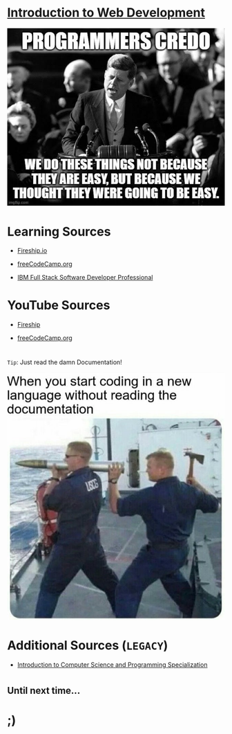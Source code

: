 # [Introduction to Web Development](https://github.com/skywalkerSam/Introduction-To-Web-Development)


![We do these things because...](./Resources/memes/weDoTheseThingsBecause_.jpg)



#



# Learning Sources

- [Fireship.io](https://fireship.io/)

- [freeCodeCamp.org](https://www.freecodecamp.org/)

- [IBM Full Stack Software Developer Professional](https://www.coursera.org/professional-certificates/ibm-full-stack-cloud-developer)



#



# YouTube Sources

- [Fireship](https://www.youtube.com/fireship)

- [freeCodeCamp.org](https://www.youtube.com/freecodecamp)



#



`Tip`: Just read the damn Documentation!

![Just read the documentation](./Resources/memes/justReadTheDocumentation_.jpg)



#



# Additional Sources (`LEGACY`)

- [Introduction to Computer Science and Programming Specialization](https://www.coursera.org/specializations/introduction-computer-science-programming)



#



## Until next time...

# ;)
